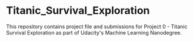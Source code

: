 # Titanic_Survival_Exploration
This repository contains project file and submissions for Project 0 - Titanic Survival Exploration as part of Udacity's Machine Learning Nanodegree.
